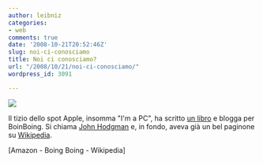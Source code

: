 ```yaml
---
author: leibniz
categories:
- web
comments: true
date: '2008-10-21T20:52:46Z'
slug: noi-ci-conosciamo
title: Noi ci conosciamo?
url: "/2008/10/21/noi-ci-conosciamo/"
wordpress_id: 3091

---
```

![](http://www.boingboing.net/hodgmanvfav.jpg)

Il tizio dello spot Apple, insomma "I'm a PC", ha scritto [un libro](http://www.amazon.com/exec/obidos/ASIN/0525950346/boingboing) e blogga per BoinBoing. Si chiama [John Hodgman](http://www.boingboing.net/2008/10/20/guest-blogger-john-h.html) e, in fondo, aveva già un bel paginone su [Wikipedia](http://en.wikipedia.org/wiki/John_Hodgman).

[Amazon - Boing Boing - Wikipedia]
